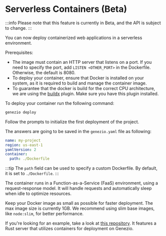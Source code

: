 # Serverless Containers (Beta)

:::info
Please note that this feature is currently in Beta, and the API is subject to change.
:::

You can now deploy containerized web applications in a serverless environment.

Prerequisites:
* The image must contain an HTTP server that listens on a port. If you need to specify the port, add `LISTEN <OTHER_PORT>` in the Dockerfile. Otherwise, the default is 8080.
* To deploy your container, ensure that Docker is installed on your system, as it is required to build and manage the container image.
* To guarantee that the docker is build for the correct CPU architecture, we are using the [buildx](https://github.com/docker/buildx) plugin. Make sure you have this plugin installed.

To deploy your container run the following command:

```bash
genezio deploy
```

Follow the prompts to initialize the first deployment of the project.

The answers are going to be saved in the `genezio.yaml` file as following:
```yaml
name: my-project
region: us-east-1
yamlVersion: 2
container:
  path: ./Dockerfile
```

:::tip
The `path` field can be used to specify a custom Dockerfile. By default, it is set to `./Dockerfile`.
:::


The container runs in a Function-as-a-Service (FaaS) environment, using a request-response model. It will handle requests and automatically sleep when idle to optimize resources.

Keep your Docker image as small as possible for faster deployment. The max image size is currently 1GB. We recommend using slim base images, like `node:slim`, for better performance.

If you're looking for an example, take a look at [this repository](https://github.com/Genez-io/rust-serverless-container-getting-started). It features a Rust server that utilizes containers for deployment on Genezio.
